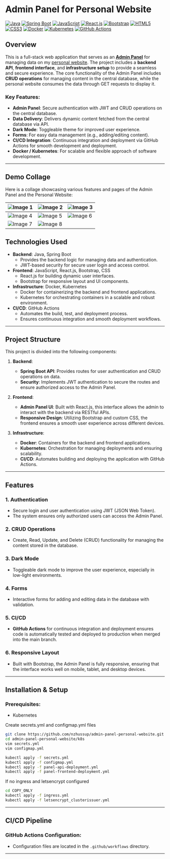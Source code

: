 # Admin Panel for Personal Website

[![Java](https://img.shields.io/badge/Java-007396?style=for-the-badge&logo=java&logoColor=white)](https://www.java.com)
[![Spring Boot](https://img.shields.io/badge/Spring%20Boot-6DB33F?style=for-the-badge&logo=springboot&logoColor=white)](https://spring.io/projects/spring-boot)
[![JavaScript](https://img.shields.io/badge/JavaScript-F7DF1E?style=for-the-badge&logo=javascript&logoColor=black)](https://developer.mozilla.org/en-US/docs/Web/JavaScript)
[![React.js](https://img.shields.io/badge/React.js-61DAFB?style=for-the-badge&logo=react&logoColor=white)](https://reactjs.org)
[![Bootstrap](https://img.shields.io/badge/Bootstrap-7952B3?style=for-the-badge&logo=bootstrap&logoColor=white)](https://getbootstrap.com)
[![HTML5](https://img.shields.io/badge/HTML5-E34F26?style=for-the-badge&logo=html5&logoColor=white)](https://developer.mozilla.org/en-US/docs/Web/HTML)
[![CSS3](https://img.shields.io/badge/CSS3-1572B6?style=for-the-badge&logo=css3&logoColor=white)](https://developer.mozilla.org/en-US/docs/Web/CSS)
[![Docker](https://img.shields.io/badge/Docker-2496ED?style=for-the-badge&logo=docker&logoColor=white)](https://www.docker.com)
[![Kubernetes](https://img.shields.io/badge/Kubernetes-326CE5?style=for-the-badge&logo=kubernetes&logoColor=white)](https://kubernetes.io)
[![GitHub Actions](https://img.shields.io/badge/GitHub%20Actions-2088FF?style=for-the-badge&logo=github-actions&logoColor=white)](https://github.com/features/actions)


## Overview

This is a full-stack web application that serves as an [**Admin Panel**](https://admin.nzhussup.com) for managing data on my [personal website](https://nzhussup.com). The project includes a **backend API**, **frontend interface**, and **infrastructure setup** to provide a seamless and secure experience. The core functionality of the Admin Panel includes **CRUD operations** for managing content in the central database, while the personal website consumes the data through GET requests to display it.

### Key Features:
- **Admin Panel**: Secure authentication with JWT and CRUD operations on the central database.
- **Data Delivery**: Delivers dynamic content fetched from the central database via API.
- **Dark Mode**: Toggleable theme for improved user experience.
- **Forms**: For easy data management (e.g., adding/editing content).
- **CI/CD Integration**: Continuous integration and deployment via GitHub Actions for smooth development and deployment.
- **Docker / Kubernetes**: For scalable and flexible approach of software development.

---

## Demo Collage

Here is a collage showcasing various features and pages of the Admin Panel and the Personal Website:

| ![Image 1](https://api.nzhussup.com/api/v1/album/2267ab33-35a7-4f3a-95ce-d18b0d826a28/004d5267-2fb9-40ba-a760-e42542fbee34.png) | ![Image 2](https://api.nzhussup.com/api/v1/album/2267ab33-35a7-4f3a-95ce-d18b0d826a28/0d23c36f-aecf-47f2-b01d-35ae2b74a7f6.png) | ![Image 3](https://api.nzhussup.com/api/v1/album/2267ab33-35a7-4f3a-95ce-d18b0d826a28/109e3463-9dc3-45ea-adf2-a64f51be3fb1.png) |
|----------------------------------------------------------------------------------------------------------------------------------|----------------------------------------------------------------------------------------------------------------------------------|----------------------------------------------------------------------------------------------------------------------------------|
| ![Image 4](https://api.nzhussup.com/api/v1/album/2267ab33-35a7-4f3a-95ce-d18b0d826a28/5b586072-5377-4993-a759-9e8eaa434fa8.png) | ![Image 5](https://api.nzhussup.com/api/v1/album/2267ab33-35a7-4f3a-95ce-d18b0d826a28/63e90e2b-8994-4387-a1bb-2467952084b1.png) | ![Image 6](https://api.nzhussup.com/api/v1/album/2267ab33-35a7-4f3a-95ce-d18b0d826a28/77770db5-1578-45cd-8cbf-367013059fba.png) |
| ![Image 7](https://api.nzhussup.com/api/v1/album/2267ab33-35a7-4f3a-95ce-d18b0d826a28/f4d27bc2-d4d8-47a3-9c5b-4e83c54b3670.png) | ![Image 8](https://api.nzhussup.com/api/v1/album/2267ab33-35a7-4f3a-95ce-d18b0d826a28/ff901dd8-181a-4581-9007-ca90fa7fbf1a.png) |                                                                 |


## Technologies Used

- **Backend**: Java, Spring Boot
  - Provides the backend logic for managing data and authentication.
  - JWT-based security for secure user login and access control.
- **Frontend**: JavaScript, React.js, Bootstrap, CSS
  - React.js for building dynamic user interfaces.
  - Bootstrap for responsive layout and UI components.
- **Infrastructure**: Docker, Kubernetes
  - Docker for containerizing the backend and frontend applications.
  - Kubernetes for orchestrating containers in a scalable and robust environment.
- **CI/CD**: GitHub Actions
  - Automates the build, test, and deployment process.
  - Ensures continuous integration and smooth deployment workflows.

---

## Project Structure

This project is divided into the following components:

1. **Backend**:
   - **Spring Boot API**: Provides routes for user authentication and CRUD operations on data.
   - **Security**: Implements JWT authentication to secure the routes and ensure authorized access to the Admin Panel.
  
2. **Frontend**:
   - **Admin Panel UI**: Built with React.js, this interface allows the admin to interact with the backend via RESTful APIs.
   - **Responsive Design**: Utilizing Bootstrap and custom CSS, the frontend ensures a smooth user experience across different devices.
  
3. **Infrastructure**:
   - **Docker**: Containers for the backend and frontend applications.
   - **Kubernetes**: Orchestration for managing deployments and ensuring scalability.
   - **CI/CD**: Automates building and deploying the application with GitHub Actions.

---

## Features

### 1. **Authentication**
- Secure login and user authentication using JWT (JSON Web Token).
- The system ensures only authorized users can access the Admin Panel.

### 2. **CRUD Operations**
- Create, Read, Update, and Delete (CRUD) functionality for managing the content stored in the database.

### 3. **Dark Mode**
- Toggleable dark mode to improve the user experience, especially in low-light environments.

### 4. **Forms**
- Interactive forms for adding and editing data in the database with validation.

### 5. **CI/CD**
- **GitHub Actions** for continuous integration and deployment ensures code is automatically tested and deployed to production when merged into the main branch.

### 6. **Responsive Layout**
- Built with Bootstrap, the Admin Panel is fully responsive, ensuring that the interface works well on mobile, tablet, and desktop devices.

---

## Installation & Setup

### Prerequisites:
- Kubernetes

Create secrets.yml and configmap.yml files
  
``` bash
git clone https://github.com/nzhussup/admin-panel-personal-website.git
cd admin-panel-personal-website/k8s
vim secrets.yml
vim configmap.yml
```

```bash
kubectl apply -f secrets.yml
kubectl apply -f configmap.yml
kubectl apply -f panel-api-deployment.yml
kubectl apply -f panel-frontend-deployment.yml
```

If no ingress and letsencrypt configured

```bash
cd COPY_ONLY
kubectl apply -f ingress.yml
kubectl apply -f letsencrypt_clusterissuer.yml
```

---

## CI/CD Pipeline

### GitHub Actions Configuration:
- Configuration files are located in the `.github/workflows` directory.
  
---

